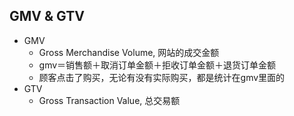 <!-- 
title: GMV&GTV
from: work
create: 2022-08-02
tags: term,index
-->

## GMV & GTV
- GMV
	- Gross Merchandise Volume, 网站的成交金额
	- gmv＝销售额＋取消订单金额＋拒收订单金额＋退货订单金额
	- 顾客点击了购买，无论有没有实际购买，都是统计在gmv里面的
- GTV
	- Gross Transaction Value, 总交易额

